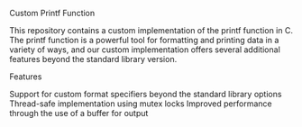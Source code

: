 Custom Printf Function

This repository contains a custom implementation of the printf function in C. The printf function is a powerful tool for formatting and printing data in a variety of ways, and our custom implementation offers several additional features beyond the standard library version.

Features

Support for custom format specifiers beyond the standard library options
Thread-safe implementation using mutex locks
Improved performance through the use of a buffer for output
